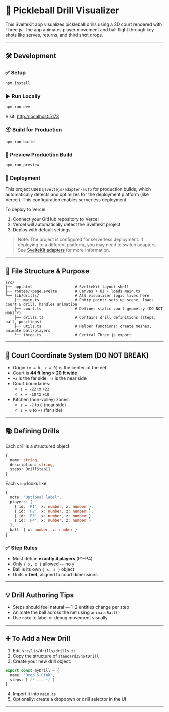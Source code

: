# 🏓 Pickleball Drill Visualizer

This SvelteKit app visualizes pickleball drills using a 3D court rendered with Three.js. The app animates player movement and ball flight through key shots like serves, returns, and third shot drops.

---

## 🛠 Development

### ✅ Setup
```bash
npm install
```

### ▶ Run Locally
```bash
npm run dev
```

Visit: [http://localhost:5173](http://localhost:5173)

### 📦 Build for Production
```bash
npm run build
```

### 🔎 Preview Production Build
```bash
npm run preview
```

### 🚀 Deployment
This project uses `@sveltejs/adapter-auto` for production builds, which automatically detects and optimizes for the deployment platform (like Vercel). This configuration enables serverless deployment.

To deploy to Vercel:
1. Connect your GitHub repository to Vercel
2. Vercel will automatically detect the SvelteKit project
3. Deploy with default settings

> Note: The project is configured for serverless deployment. If deploying to a different platform, you may need to switch adapters. See [SvelteKit adapters](https://kit.svelte.dev/docs/adapters) for more information.

---

## 📁 File Structure & Purpose
```
src/
├── app.html                   # SvelteKit layout shell
├── routes/+page.svelte        # Canvas + UI + loads main.ts
└── lib/drills/                # All visualizer logic lives here
    ├── main.ts                # Entry point: sets up scene, loads court & drill, handles animation
    ├── court.ts               # Defines static court geometry (DO NOT MODIFY)
    ├── drills.ts              # Contains drill definitions (steps, ball, positions)
    ├── utils.ts               # Helper functions: create meshes, animate ball/players
    └── three.ts               # Central Three.js export
```

---

## 🚦 Court Coordinate System (DO NOT BREAK)

- Origin `(x = 0, z = 0)` is the center of the net
- Court is **44 ft long × 20 ft wide**
- `+z` is the far side, `-z` is the near side
- Court boundaries:
  - `z = -22` to `+22`
  - `x = -10` to `+10`
- Kitchen (non-volley) zones:
  - `z = -7` to `0` (near side)
  - `z = 0` to `+7` (far side)

---

## 📚 Defining Drills

Each drill is a structured object:
```ts
{
  name: string,
  description: string,
  steps: DrillStep[]
}
```

Each `step` looks like:
```ts
{
  note: "Optional label",
  players: [
    { id: 'P1', x: number, z: number },
    { id: 'P2', x: number, z: number },
    { id: 'P3', x: number, z: number },
    { id: 'P4', x: number, z: number }
  ],
  ball: { x: number, z: number }
}
```

### ✅ Step Rules
- Must define **exactly 4 players** (P1–P4)
- Only `{ x, z }` allowed — no `y`
- Ball is its own `{ x, z }` object
- Units = **feet**, aligned to court dimensions

---

## 💡 Drill Authoring Tips
- Steps should feel natural — 1–2 entities change per step
- Animate the ball across the net using `animateBall()`
- Use `note` to label or debug movement visually

---

## ➕ To Add a New Drill
1. Edit `src/lib/drills/drills.ts`
2. Copy the structure of `standard3ShotDrill`
3. Create your new drill object:
```ts
export const myDrill = {
  name: "Drop & Dink",
  steps: [ /* ... */ ]
}
```
4. Import it into `main.ts`
5. Optionally: create a dropdown or drill selector in the UI

---